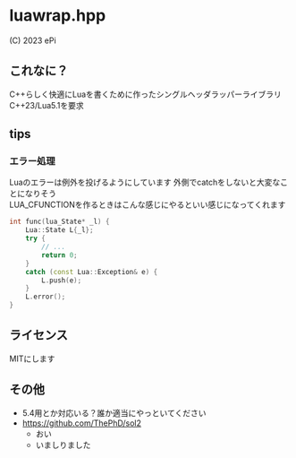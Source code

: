 # luawrap.hpp
(C) 2023 ePi

## これなに？
C++らしく快適にLuaを書くために作ったシングルヘッダラッパーライブラリ<br>
C++23/Lua5.1を要求

## tips

### エラー処理
Luaのエラーは例外を投げるようにしています 外側でcatchをしないと大変なことになりそう<br>
LUA_CFUNCTIONを作るときはこんな感じにやるといい感じになってくれます
```cpp
int func(lua_State* _l) {
    Lua::State L{_l};
    try {
        // ...
        return 0;
    }
    catch (const Lua::Exception& e) {
        L.push(e);
    }
    L.error();
}
```

## ライセンス
MITにします

## その他
- 5.4用とか対応いる？誰か適当にやっといてください
- https://github.com/ThePhD/sol2
  - おい
  - いましりました
